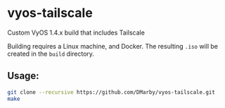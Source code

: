# vyos-tailscale
Custom VyOS 1.4.x build that includes Tailscale

Building requires a Linux machine, and Docker. The resulting `.iso` will be created in the `build` directory.

## Usage:
```bash
git clone --recursive https://github.com/DMarby/vyos-tailscale.git
make
```

